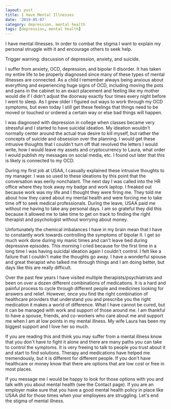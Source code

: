 ```yaml
---
layout: post
title: I Have Mental Illnesses
date: '2019-05-07'
category: depression, mental health
tags: [depression, mental health]
---
```


I have mental illnesses. In order to combat the stigma I want to explain my personal struggle with it and encourage others to seek help.

Trigger warning: discussion of depression, anxiety, and suicide.

I suffer from anxiety, OCD, depression, and bipolar II disorder. It has taken my entire life to be properly diagnosed since many of these types of mental illnesses are connected. As a child I remember always being anxious about everything and experiencing huge signs of OCD, including moving the pots and pans in the cabinet to an exact placement and feeling like my mother would die if I didn't adjust the doorway exactly four times every night before I went to sleep. As I grew older I figured out ways to work through my OCD symptoms, but even today I still get these feelings that things need to be moved or touched or ordered a certain way or else bad things will happen.

I was diagnosed with depression in college when classes became very stressful and I started to have suicidal ideation. My ideation wouldn't normally center around the actual true desire to kill myself, but rather the concepts of suicide and obsession over the planning. I would get these intrusive thoughts that I couldn't turn off that revolved the letters I would write, how I would leave my assets and cryptocurrency to Laura, what order I would publish my messages on social media, etc. I found out later that this is likely is connected to my OCD.

During my first job at USAA, I casually explained these intrusive thoughts to my manager. I was so used to these ideations by this point that the conversation was eerily nonchalant. The next day I was called into the HR office where they took away my badge and work laptop. I freaked out because work was my life and I thought they were firing me. They told me about how they cared about my mental health and were forcing me to take time off to seek medical professionals. During the leave, USAA paid me without me having to take any personal days. I am so grateful they did this because it allowed me to take time to get on track to finding the right therapist and psychologist without worrying about money.

Unfortunately the chemical imbalances I have in my brain mean that I have to constantly work towards controlling the symptoms of bipolar II. I get so much work done during my manic times and can't leave bed during depressive episodes. This morning I cried because for the first time in a long time I was having suicidal ideation again I couldn't control. I felt like a failure that I couldn't make the thoughts go away. I have a wonderful spouse and great therapist who talked me through things and I am doing better, but days like this are really difficult.

Over the past few years I have visited multiple therapists/psychiatrists and been on over a dozen different combinations of medications. It is a hard and painful process to cycle through different people and medicines looking for answers and relief. However, once you find the right combination of healthcare providers that understand you and prescribe you the right medication it makes a world of difference. What I have cannot be cured, but it can be managed with work and support of those around me. I am thankful to have a spouse, friends, and co-workers who care about me and support me when I am at low points in my mental illness. My wife Laura has been my biggest support and I love her so much.

If you are reading this and think you may suffer from a mental illness know that you don't have to fight it alone and there are many paths you can take to control the symptoms. It is very freeing to talk to people you trust about it and start to find solutions. Therapy and medications have helped me tremendously, but it is different for different people. If you don't have healthcare or money know that there are options that are low cost or free in most places.

If you message me I would be happy to look for those options with you and talk with you about mental health (see the Contact page). If you are an employer make sure that you have a good mental health policy in place like USAA did for those times when your employees are struggling. Let's end the stigma of mental illness.
